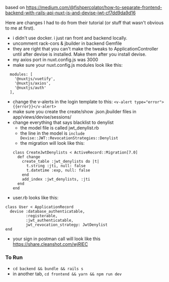 based on https://medium.com/@fishpercolator/how-to-separate-frontend-backend-with-rails-api-nuxt-js-and-devise-jwt-cf7dd9da9d16

Here are changes I had to do from their tutorial (or stuff that wasn't obvious to me at first).

- i didn't use docker. i just ran front and backend locally.
- uncomment rack-cors & jbuilder in backend Gemfile
- they are right that you can't make the tweaks to ApplicationController until after devise is installed. Make them after you install devise.
- my axios port in nuxt.config.js was 3000 
- make sure your nuxt.config.js modules look like this:
```
  modules: [
    '@nuxtjs/vuetify',
    '@nuxtjs/axios',
    '@nuxtjs/auth'
  ],
```
- change the v-alerts in the login template to this:
`<v-alert type="error">{{error}}</v-alert>`
- make sure you create the create/show .json.jbuilder files in app/views/devise/sessions/
- change everything that says blacklist to denylist
  - the model file is called jwt_denylist.rb
  - the line in the model is `include Devise::JWT::RevocationStrategies::Denylist`
  - the migration will look like this:
  ```
  class CreateJwtDenylists < ActiveRecord::Migration[7.0]
    def change
      create_table :jwt_denylists do |t|
        t.string :jti, null: false
        t.datetime :exp, null: false
      end
      add_index :jwt_denylists, :jti
    end
  end
  ```
- user.rb looks like this:
```
class User < ApplicationRecord
  devise :database_authenticatable, 
         :registerable,
         :jwt_authenticatable, 
         jwt_revocation_strategy: JwtDenylist
end
```
- your sign in postman call will look like this https://share.cleanshot.com/wjRlEC

### To Run 
- `cd backend && bundle && rails s`
- in another tab, `cd frontend && yarn && npm run dev`
